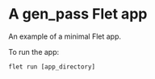 # A gen_pass Flet app

An example of a minimal Flet app.

To run the app:

```
flet run [app_directory]
```
